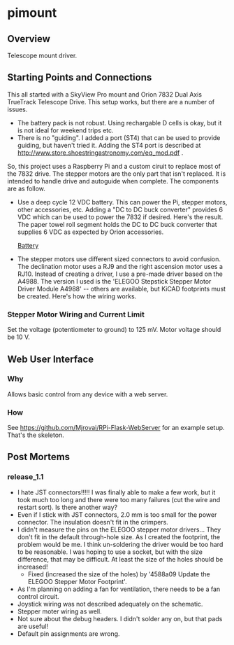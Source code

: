 # pimount #

## Overview ##

Telescope mount driver.

## Starting Points and Connections ##

This all started with a SkyView Pro mount and Orion 7832 Dual Axis
TrueTrack Telescope Drive.  This setup works, but there are a number
of issues.

  * The battery pack is not robust.  Using rechargable D cells is
    okay, but it is not ideal for weekend trips etc.
  * There is no "guiding".  I added a port (ST4) that can be used to
    provide guiding, but haven't tried it.  Adding the ST4 port is
    described at http://www.store.shoestringastronomy.com/eq_mod.pdf .

So, this project uses a Raspberry Pi and a custom ciruit to replace
most of the 7832 drive.  The stepper motors are the only part that
isn't replaced.  It is intended to handle drive and autoguide when
complete.  The components are as follow.

  * Use a deep cycle 12 VDC battery.  This can power the Pi, stepper
    motors, other accessories, etc.  Adding a "DC to DC buck
    converter" provides 6 VDC which can be used to power the 7832 if
    desired.  Here's the result.  The paper towel roll segment holds
    the DC to DC buck converter that supplies 6 VDC as expected by
    Orion accessories.

	[Battery](https://www.dropbox.com/s/0trkuq7uk3z1awa/battery.jpg?dl=0)

  * The stepper motors use different sized connectors to avoid
    confusion.  The declination motor uses a RJ9 and the right
    ascension motor uses a RJ10.  Instead of creating a driver, I use
    a pre-made driver based on the A4988.  The version I used is the
    'ELEGOO Stepstick Stepper Motor Driver Module A4988' -- others are
    available, but KiCAD footprints must be created.  Here's how the
    wiring works.

### Stepper Motor Wiring and Current Limit ###

Set the voltage (potentiometer to ground) to 125 mV.  Motor voltage
should be 10 V.

## Web User Interface ##

### Why ###

Allows basic control from any device with a web server.

### How ###

See https://github.com/Mjrovai/RPi-Flask-WebServer for an example
setup. That's the skeleton.

## Post Mortems ##

### release_1.1 ###

  * I hate JST connectors!!!!!  I was finally able to make a few work,
    but it took much too long and there were too many failures (cut
    the wire and restart sort).  Is there another way?
  * Even if I stick with JST connectors, 2.0 mm is too small for the
    power connector.  The insulation doesn't fit in the crimpers.
  * I didn't measure the pins on the ELEGOO stepper motor
    drivers... They don't fit in the default through-hole size.  As I
    created the footprint, the problem would be me.  I think
    un-soldering the driver would be too hard to be reasonable.  I was
    hoping to use a socket, but with the size difference, that may be
    difficult.  At least the size of the holes should be increased!
	  * Fixed (increased the size of the holes) by
	    '4588a09 Update the ELEGOO Stepper Motor Footprint'.
  * As I'm planning on adding a fan for ventilation, there needs to be
    a fan control circuit.
  * Joystick wiring was not described adequately on the schematic.
  * Stepper moter wiring as well.
  * Not sure about the debug headers.  I didn't solder any on, but
    that pads are useful!
  * Default pin assignments are wrong.
